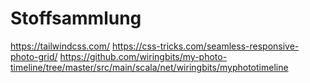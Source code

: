 # Stoffsammlung

https://tailwindcss.com/
https://css-tricks.com/seamless-responsive-photo-grid/
https://github.com/wiringbits/my-photo-timeline/tree/master/src/main/scala/net/wiringbits/myphototimeline

